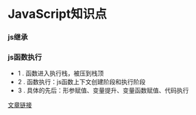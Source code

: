 # JavaScript知识点
### js继承

### js函数执行
- 1 . 函数进入执行栈，被压到栈顶
- 2 . 函数执行：js函数上下文创建阶段和执行阶段
- 3 . 具体的先后：形参赋值、变量提升、变量函数赋值、代码执行

[文章链接](https://juejin.im/post/5bdfd3e151882516c6432c32)
      

